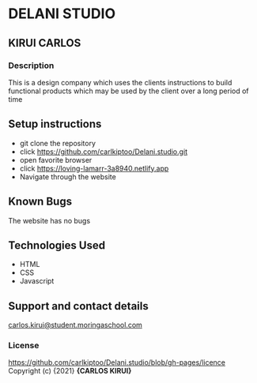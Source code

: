 # DELANI STUDIO
## KIRUI CARLOS
### Description
This is a design company which uses the clients instructions to build functional products which may be used by the client over a long period of time
## Setup instructions
* git clone the repository
* click https://github.com/carlkiptoo/Delani.studio.git
* open favorite browser
* click https://loving-lamarr-3a8940.netlify.app
* Navigate through the website
## Known Bugs
The website has no bugs
## Technologies Used
* HTML
* CSS
* Javascript
## Support and contact details
carlos.kirui@student.moringaschool.com
### License
https://github.com/carlkiptoo/Delani.studio/blob/gh-pages/licence
Copyright (c) {2021} **{CARLOS KIRUI}**
